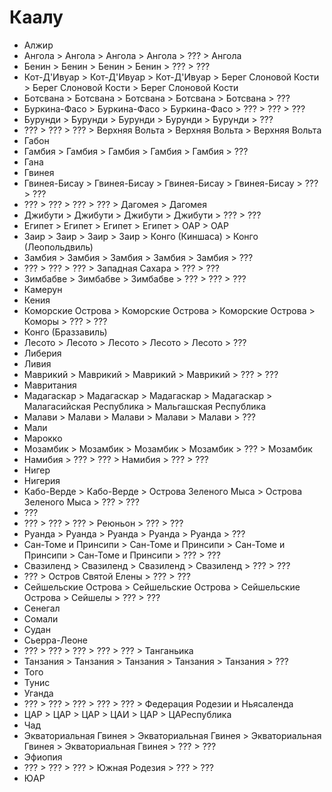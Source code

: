 # Каалу

*   Алжир
*   Ангола          >   Ангола          >   Ангола          >   Ангола          >   ???             >   Ангола
*   Бенин           >   Бенин           >   Бенин           >   Бенин           >   ???             >   ???
*   Кот-Д'Ивуар     >   Кот-Д'Ивуар     >   Кот-Д'Ивуар     >   Берег Слоновой Кости    >   Берег Слоновой Кости    >   Берег Слоновой Кости
*   Ботсвана        >   Ботсвана        >   Ботсвана        >   Ботсвана        >   Ботсвана        >   ???
*   Буркина-Фасо    >   Буркина-Фасо    >   Буркина-Фасо    >   ???             >   ???             >   ???
*   Бурунди         >   Бурунди         >   Бурунди         >   Бурунди         >   Бурунди         >   ???
*   ???             >   ???             >   ???             >   Верхняя Вольта  >   Верхняя Вольта  >   Верхняя Вольта
*   Габон
*   Гамбия          >   Гамбия          >   Гамбия          >   Гамбия          >   Гамбия          >   ???
*   Гана
*   Гвинея
*   Гвинея-Бисау    >   Гвинея-Бисау    >   Гвинея-Бисау    >   Гвинея-Бисау    >   ???             >   ???
*   ???             >   ???             >   ???             >   ???             >   Дагомея         >   Дагомея
*   Джибути         >   Джибути         >   Джибути         >   Джибути         >   ???             >   ???
*   Египет          >   Египет          >   Египет          >   Египет          >   ОАР             >   ОАР
*   Заир            >   Заир            >   Заир            >   Заир            >   Конго (Киншаса) >   Конго (Леопольдвиль)
*   Замбия          >   Замбия          >   Замбия          >   Замбия          >   Замбия          >   ???
*   ???             >   ???             >   ???             >   Западная Сахара >   ???             >   ???
*   Зимбабве        >   Зимбабве        >   Зимбабве        >   ???             >   ???             >   ???
*   Камерун
*   Кения
*   Коморские Острова   >   Коморские Острова   >   Коморские Острова   >   Коморы  >   ???         >   ???
*   Конго (Браззавиль)
*   Лесото          >   Лесото          >   Лесото          >   Лесото          >   Лесото          >   ???
*   Либерия
*   Ливия
*   Маврикий        >   Маврикий        >   Маврикий        >   Маврикий        >   ???             >   ???
*   Мавритания
*   Мадагаскар      >   Мадагаскар      >   Мадагаскар      >   Мадагаскар      >   Малагасийская Республика    >   Мальгашская Республика
*   Малави          >   Малави          >   Малави          >   Малави          >   Малави          >   ???
*   Мали
*   Марокко
*   Мозамбик        >   Мозамбик        >   Мозамбик        >   Мозамбик        >   ???             >   Мозамбик
*   Намибия         >   ???             >   ???             >   Намибия         >   ???             >   ???
*   Нигер
*   Нигерия
*   Кабо-Верде      >   Кабо-Верде      >   Острова Зеленого Мыса   >   Острова Зеленого Мыса   >   ??? >   ???
*   ???             
*   ???             >   ???             >   ???             >   Реюньон         >   ???             >   ???
*   Руанда          >   Руанда          >   Руанда          >   Руанда          >   Руанда          >   ???
*   Сан-Томе и Принсипи >   Сан-Томе и Принсипи >   Сан-Томе и Принсипи >   Сан-Томе и Принсипи >   ??? >   ???
*   Свазиленд       >   Свазиленд       >   Свазиленд       >   Свазиленд       >   ???             >   ???
*   ???             >   Остров Святой Елены >   ???             >   ???
*   Сейшельские Острова >   Сейшельские Острова >   Сейшельские Острова >   Сейшелы >   ???         >   ???
*   Сенегал
*   Сомали
*   Судан
*   Сьерра-Леоне
*   ???             >   ???             >   ???             >   ???             >   ???             >   Танганьика
*   Танзания        >   Танзания        >   Танзания        >   Танзания        >   Танзания        >   ???
*   Того
*   Тунис
*   Уганда
*   ???             >   ???             >   ???             >   ???             >   ???             >   Федерация Родезии и Ньясаленда
*   ЦАР             >   ЦАР             >   ЦАР             >   ЦАИ             >   ЦАР             >   ЦАРеспублика
*   Чад
*   Экваториальная Гвинея   >   Экваториальная Гвинея   >   Экваториальная Гвинея   >   Экваториальная Гвинея   >   ??? >   ???
*   Эфиопия
*   ???             >   ???             >   ???             >   Южная Родезия   >   ???             >   ???
*   ЮАР
